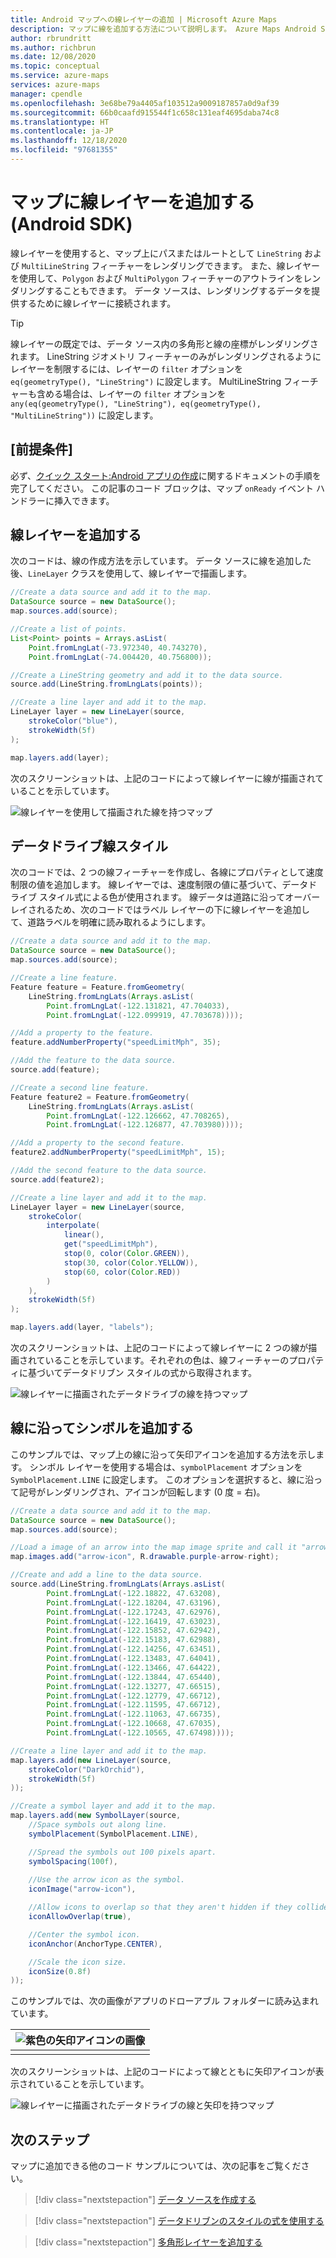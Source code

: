 ```yaml
---
title: Android マップへの線レイヤーの追加 | Microsoft Azure Maps
description: マップに線を追加する方法について説明します。 Azure Maps Android SDK を使用し、マップに線レイヤーを追加したり、シンボルやカラー グラデーションで線をカスタマイズしたりする例について説明します。
author: rbrundritt
ms.author: richbrun
ms.date: 12/08/2020
ms.topic: conceptual
ms.service: azure-maps
services: azure-maps
manager: cpendle
ms.openlocfilehash: 3e68be79a4405af103512a9009187857a0d9af39
ms.sourcegitcommit: 66b0caafd915544f1c658c131eaf4695daba74c8
ms.translationtype: HT
ms.contentlocale: ja-JP
ms.lasthandoff: 12/18/2020
ms.locfileid: "97681355"
---
```

# <a name="add-a-line-layer-to-the-map-android-sdk"></a>マップに線レイヤーを追加する (Android SDK)

線レイヤーを使用すると、マップ上にパスまたはルートとして `LineString` および `MultiLineString` フィーチャーをレンダリングできます。 また、線レイヤーを使用して、`Polygon` および `MultiPolygon` フィーチャーのアウトラインをレンダリングすることもできます。 データ ソースは、レンダリングするデータを提供するために線レイヤーに接続されます。

> [!TIP]
> 線レイヤーの既定では、データ ソース内の多角形と線の座標がレンダリングされます。 LineString ジオメトリ フィーチャーのみがレンダリングされるようにレイヤーを制限するには、レイヤーの `filter` オプションを `eq(geometryType(), "LineString")` に設定します。 MultiLineString フィーチャーも含める場合は、レイヤーの `filter` オプションを `any(eq(geometryType(), "LineString"), eq(geometryType(), "MultiLineString"))` に設定します。

## <a name="prerequisites"></a>[前提条件]

必ず、[クイック スタート:Android アプリの作成](quick-android-map.md)に関するドキュメントの手順を完了してください。 この記事のコード ブロックは、マップ `onReady` イベント ハンドラーに挿入できます。

## <a name="add-a-line-layer"></a>線レイヤーを追加する

次のコードは、線の作成方法を示しています。 データ ソースに線を追加した後、`LineLayer` クラスを使用して、線レイヤーで描画します。

```java
//Create a data source and add it to the map.
DataSource source = new DataSource();
map.sources.add(source);

//Create a list of points.
List<Point> points = Arrays.asList(
    Point.fromLngLat(-73.972340, 40.743270),
    Point.fromLngLat(-74.004420, 40.756800));

//Create a LineString geometry and add it to the data source.
source.add(LineString.fromLngLats(points));

//Create a line layer and add it to the map.
LineLayer layer = new LineLayer(source,
    strokeColor("blue"),
    strokeWidth(5f)
);

map.layers.add(layer);
```

次のスクリーンショットは、上記のコードによって線レイヤーに線が描画されていることを示しています。

![線レイヤーを使用して描画された線を持つマップ](media/android-map-add-line-layer/android-line-layer.png)

## <a name="data-drive-line-style"></a>データドライブ線スタイル

次のコードでは、2 つの線フィーチャーを作成し、各線にプロパティとして速度制限の値を追加します。 線レイヤーでは、速度制限の値に基づいて、データドライブ スタイル式による色が使用されます。 線データは道路に沿ってオーバーレイされるため、次のコードではラベル レイヤーの下に線レイヤーを追加して、道路ラベルを明確に読み取れるようにします。

```java
//Create a data source and add it to the map.
DataSource source = new DataSource();
map.sources.add(source);

//Create a line feature.
Feature feature = Feature.fromGeometry(
    LineString.fromLngLats(Arrays.asList(
        Point.fromLngLat(-122.131821, 47.704033),
        Point.fromLngLat(-122.099919, 47.703678))));

//Add a property to the feature.
feature.addNumberProperty("speedLimitMph", 35);

//Add the feature to the data source.
source.add(feature);

//Create a second line feature.
Feature feature2 = Feature.fromGeometry(
    LineString.fromLngLats(Arrays.asList(
        Point.fromLngLat(-122.126662, 47.708265),
        Point.fromLngLat(-122.126877, 47.703980))));

//Add a property to the second feature.
feature2.addNumberProperty("speedLimitMph", 15);

//Add the second feature to the data source.
source.add(feature2);

//Create a line layer and add it to the map.
LineLayer layer = new LineLayer(source,
    strokeColor(
        interpolate(
            linear(),
            get("speedLimitMph"),
            stop(0, color(Color.GREEN)),
            stop(30, color(Color.YELLOW)),
            stop(60, color(Color.RED))
        )
    ),
    strokeWidth(5f)
);

map.layers.add(layer, "labels");
```

次のスクリーンショットは、上記のコードによって線レイヤーに 2 つの線が描画されていることを示しています。それぞれの色は、線フィーチャーのプロパティに基づいてデータドリブン スタイルの式から取得されます。

![線レイヤーに描画されたデータドライブの線を持つマップ](media/android-map-add-line-layer/android-line-layer-data-drive-style.png)

## <a name="add-symbols-along-a-line"></a>線に沿ってシンボルを追加する

このサンプルでは、マップ上の線に沿って矢印アイコンを追加する方法を示します。 シンボル レイヤーを使用する場合は、`symbolPlacement` オプションを `SymbolPlacement.LINE` に設定します。 このオプションを選択すると、線に沿って記号がレンダリングされ、アイコンが回転します (0 度 = 右)。

```java
//Create a data source and add it to the map.
DataSource source = new DataSource();
map.sources.add(source);

//Load a image of an arrow into the map image sprite and call it "arrow-icon".
map.images.add("arrow-icon", R.drawable.purple-arrow-right);

//Create and add a line to the data source.
source.add(LineString.fromLngLats(Arrays.asList(
        Point.fromLngLat(-122.18822, 47.63208),
        Point.fromLngLat(-122.18204, 47.63196),
        Point.fromLngLat(-122.17243, 47.62976),
        Point.fromLngLat(-122.16419, 47.63023),
        Point.fromLngLat(-122.15852, 47.62942),
        Point.fromLngLat(-122.15183, 47.62988),
        Point.fromLngLat(-122.14256, 47.63451),
        Point.fromLngLat(-122.13483, 47.64041),
        Point.fromLngLat(-122.13466, 47.64422),
        Point.fromLngLat(-122.13844, 47.65440),
        Point.fromLngLat(-122.13277, 47.66515),
        Point.fromLngLat(-122.12779, 47.66712),
        Point.fromLngLat(-122.11595, 47.66712),
        Point.fromLngLat(-122.11063, 47.66735),
        Point.fromLngLat(-122.10668, 47.67035),
        Point.fromLngLat(-122.10565, 47.67498))));

//Create a line layer and add it to the map.
map.layers.add(new LineLayer(source,
    strokeColor("DarkOrchid"),
    strokeWidth(5f)
));

//Create a symbol layer and add it to the map.
map.layers.add(new SymbolLayer(source,
    //Space symbols out along line.
    symbolPlacement(SymbolPlacement.LINE),

    //Spread the symbols out 100 pixels apart.
    symbolSpacing(100f),
    
    //Use the arrow icon as the symbol.
    iconImage("arrow-icon"),

    //Allow icons to overlap so that they aren't hidden if they collide with other map elements.
    iconAllowOverlap(true),

    //Center the symbol icon.
    iconAnchor(AnchorType.CENTER),

    //Scale the icon size.
    iconSize(0.8f)
));
```

このサンプルでは、次の画像がアプリのドローアブル フォルダーに読み込まれています。

| ![紫色の矢印アイコンの画像](media/android-map-add-line-layer/purple-arrow-right.png)|
|:-----------------------------------------------------------------------:|
|                                                  |

次のスクリーンショットは、上記のコードによって線とともに矢印アイコンが表示されていることを示しています。

![線レイヤーに描画されたデータドライブの線と矢印を持つマップ](media/android-map-add-line-layer/android-symbols-along-line-path.png)

## <a name="next-steps"></a>次のステップ

マップに追加できる他のコード サンプルについては、次の記事をご覧ください。

> [!div class="nextstepaction"]
> [データ ソースを作成する](create-data-source-android-sdk.md)

> [!div class="nextstepaction"]
> [データドリブンのスタイルの式を使用する](data-driven-style-expressions-android-sdk.md)

> [!div class="nextstepaction"]
> [多角形レイヤーを追加する](how-to-add-shapes-to-android-map.md)
